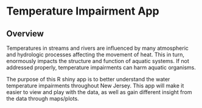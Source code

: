 # Temperature Impairment App

## Overview 
Temperatures in streams and rivers are influenced by many atmospheric and hydrologic processes affecting the movement of heat. This in turn, enormously impacts the structure
and function of aquatic systems. If not addressed properly, temperature impairments can harm aquatic organisms. 

The purpose of this R shiny app is to better understand the water temperature impairments
                                 throughout New Jersey. This app will make it easier to view and play with the 
                                 data, as well as gain different insight from the data through maps/plots.


